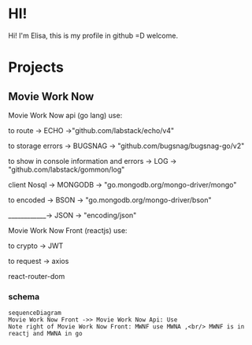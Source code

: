 # HI! 

Hi! I'm  Elisa, this is my profile in github =D welcome.


# Projects

## Movie Work Now 

Movie Work Now api  (go lang) use:

to route ->  ECHO ->"github.com/labstack/echo/v4"

to storage errors -> BUGSNAG -> "github.com/bugsnag/bugsnag-go/v2"

to show in console information and errors -> LOG -> "github.com/labstack/gommon/log"

client Nosql -> MONGODB -> "go.mongodb.org/mongo-driver/mongo"

to encoded -> BSON -> "go.mongodb.org/mongo-driver/bson"

____________-> JSON -> "encoding/json"

Movie Work Now Front  (reactjs) use:

to crypto -> JWT

to request -> axios

react-router-dom

### schema
		


```mermaid
sequenceDiagram
Movie Work Now Front ->> Movie Work Now Api: Use
Note right of Movie Work Now Front: MWNF use MWNA ,<br/> MWNF is in reactj and MWNA in go 

```

